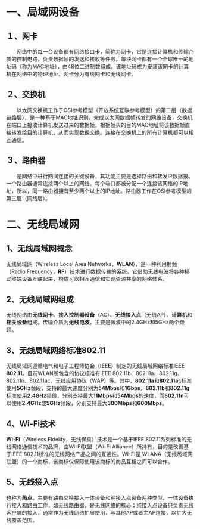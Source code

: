 # 一、局域网设备
## １、网卡
　　网络中的每一台设备都有网络接口卡，简称为网卡，它是连接计算机和传输介质的控制电路，负责数据帧的发送和接收等任务。每块网卡都有一个全球唯一的地址码（称为MAC地址），由48位二进制数组成，该地址码成为安装该网卡的计算机在网络中的物理地址。网卡分为有线网卡和无线网卡。
## ２、交换机
　　以太网交换机工作于OSI参考模型（开放系统互联参考模型）的第二层（数据链路层），是一种基于MAC地址识别，完成以太网数据帧转发的网络设备，交换机在端口上接收计算机发送过来的数据帧，根据帧头的目的MAC地址将该数据帧直接转发给目的计算机，从而实现数据交换。连接在交换机上的所有计算机都可以相互通信。
## ３、路由器
　　是网络中进行网间连接的关键设备，其功能主要是选择路由和转发IP数据报。一个路由器通常连接两个以上的网络。每个端口都被分配一个连接该网络的IP地址，所以，同一路由器拥有至少两个以上的IP地址。路由器工作在OSI参考模型的第三层（网络层）。
# 二、无线局域网
## 1、无线局域网概念
无线局域网（Wireless Local Area Networks，**WLAN**），是一种利用射频（Radio Frequency，**RF**）技术进行数据传输的系统。它借助无线电波将各种移动终端设备互联起来，构成可以相互通信和实现资源共享的网络体系。
## 2、无线局域网组成
无线网络由**无线网卡**、**接入控制器设备**（AC）、**无线接入点**（无线AP）、**计算机**和**相关设备**组成。传输介质为**无线电波**，主要是微波中的2.4GHz和5GHz两个频段。
## 3、无线局域网络标准802.11
无线局域网遵循电气和电子工程师协会（**IEEE**）制定的无线局域网络标准**IEEE 802.11**。目前WLAN所包含的协议标准有IEEE 802.11b、802.11a、802.11g、802.11n、802.11ac、无线应用协议（WAP）等。其中，**802.11a**和**802.11ac**标准使用**5GHz**频段，支持的最大速度分别为**54Mbps**和**1Gbps**，**802.11b**和**802.11g**标准使用**2.4GHz**频段，分别支持最大**11Mbps**和**54Mbps**的速度，而**802.11n**可以使用**2.4GHz**或**5GHz**频段，分别支持最大**300Mbps**和**600Mbps**。
## 4、Wi-Fi技术
**Wi-Fi**（Wireless Fidelity，无线保真）技术是一个基于IEEE 802.11系列标准的无线网络通信技术的品牌，由Wi-Fi联盟（Wi-Fi Alliance）所持有，目的是改善基于IEEE 802.11标准的无线网络产品之间的互通性。WI-FI是 WLANA（无线局域网联盟）的一个商标，该商标仅保障使用该商标的商品互相之间可以合作。
## 5、无线接入点
也称为**热点**。主要有路由交换接入一体设备和纯接入点设备两种类型。一体设备执行接入和路由工作，如无线路由器，是无线网络的核心；纯接入点设备只负责无线客户端的接入，通常作为无线网络扩展使用，与其他AP或者主AP连接，以扩大无线覆盖范围。
